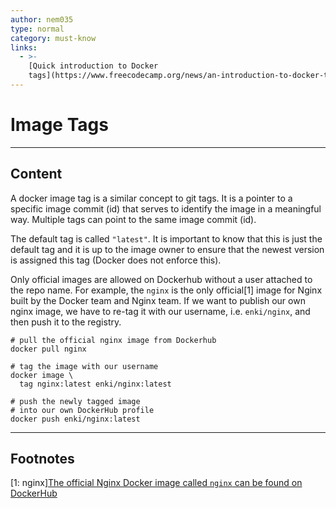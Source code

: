```yaml
---
author: nem035
type: normal
category: must-know
links:
  - >-
    [Quick introduction to Docker
    tags](https://www.freecodecamp.org/news/an-introduction-to-docker-tags-9b5395636c2a/){article}
---
```


# Image Tags


---

## Content

A docker image tag is a similar concept to git tags. It is a pointer to a specific image commit (id) that serves to identify the image in a meaningful way.
Multiple tags can point to the same image commit (id).

The default tag is called `"latest"`. It is important to know that this is just the default tag and it is up to the image owner to ensure that the newest version is assigned this tag (Docker does not enforce this).

Only official images are allowed on Dockerhub without a user attached to the repo name. For example, the `nginx` is the only official[1] image for Nginx built by the Docker team and Nginx team. If we want to publish our own nginx image, we have to re-tag it with our username, i.e. `enki/nginx`, and then push it to the registry.

```plain-text
# pull the official nginx image from Dockerhub
docker pull nginx

# tag the image with our username
docker image \
  tag nginx:latest enki/nginx:latest

# push the newly tagged image
# into our own DockerHub profile
docker push enki/nginx:latest
```


---

## Footnotes

[1: nginx][The official Nginx Docker image called `nginx` can be found on DockerHub](<https://hub.docker.com/_/nginx>)
 

